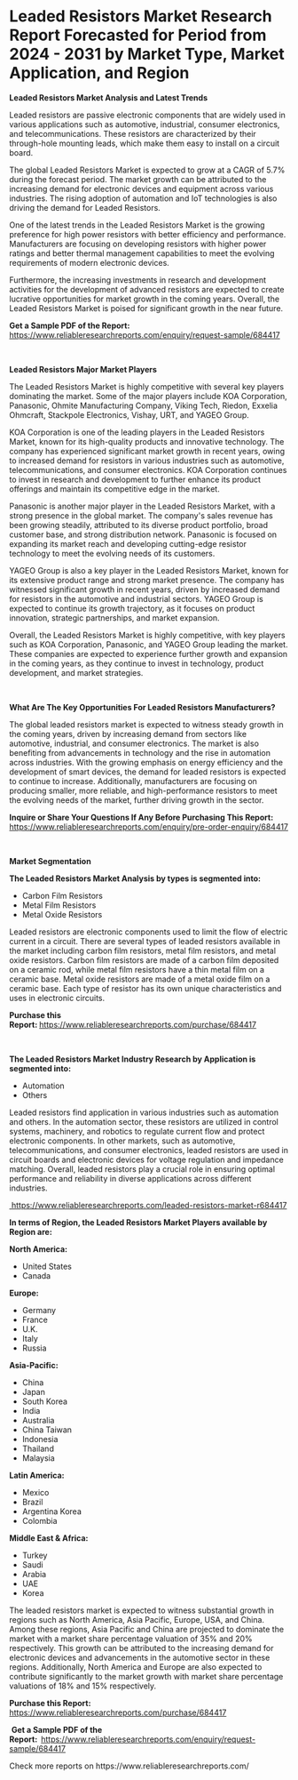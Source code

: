 <p><h1>Leaded Resistors Market Research Report Forecasted for Period from 2024 -  2031 by Market Type, Market Application, and Region</h1></p><p><strong>Leaded Resistors Market Analysis and Latest Trends</strong></p>
<p><p>Leaded resistors are passive electronic components that are widely used in various applications such as automotive, industrial, consumer electronics, and telecommunications. These resistors are characterized by their through-hole mounting leads, which make them easy to install on a circuit board.</p><p>The global Leaded Resistors Market is expected to grow at a CAGR of 5.7% during the forecast period. The market growth can be attributed to the increasing demand for electronic devices and equipment across various industries. The rising adoption of automation and IoT technologies is also driving the demand for Leaded Resistors.</p><p>One of the latest trends in the Leaded Resistors Market is the growing preference for high power resistors with better efficiency and performance. Manufacturers are focusing on developing resistors with higher power ratings and better thermal management capabilities to meet the evolving requirements of modern electronic devices.</p><p>Furthermore, the increasing investments in research and development activities for the development of advanced resistors are expected to create lucrative opportunities for market growth in the coming years. Overall, the Leaded Resistors Market is poised for significant growth in the near future.</p></p>
<p><strong>Get a Sample PDF of the Report:&nbsp;</strong> <a href="https://www.reliableresearchreports.com/enquiry/request-sample/684417">https://www.reliableresearchreports.com/enquiry/request-sample/684417</a></p>
<p>&nbsp;</p>
<p><strong>Leaded Resistors Major Market Players</strong></p>
<p><p>The Leaded Resistors Market is highly competitive with several key players dominating the market. Some of the major players include KOA Corporation, Panasonic, Ohmite Manufacturing Company, Viking Tech, Riedon, Exxelia Ohmcraft, Stackpole Electronics, Vishay, URT, and YAGEO Group.</p><p>KOA Corporation is one of the leading players in the Leaded Resistors Market, known for its high-quality products and innovative technology. The company has experienced significant market growth in recent years, owing to increased demand for resistors in various industries such as automotive, telecommunications, and consumer electronics. KOA Corporation continues to invest in research and development to further enhance its product offerings and maintain its competitive edge in the market.</p><p>Panasonic is another major player in the Leaded Resistors Market, with a strong presence in the global market. The company's sales revenue has been growing steadily, attributed to its diverse product portfolio, broad customer base, and strong distribution network. Panasonic is focused on expanding its market reach and developing cutting-edge resistor technology to meet the evolving needs of its customers.</p><p>YAGEO Group is also a key player in the Leaded Resistors Market, known for its extensive product range and strong market presence. The company has witnessed significant growth in recent years, driven by increased demand for resistors in the automotive and industrial sectors. YAGEO Group is expected to continue its growth trajectory, as it focuses on product innovation, strategic partnerships, and market expansion.</p><p>Overall, the Leaded Resistors Market is highly competitive, with key players such as KOA Corporation, Panasonic, and YAGEO Group leading the market. These companies are expected to experience further growth and expansion in the coming years, as they continue to invest in technology, product development, and market strategies.</p></p>
<p>&nbsp;</p>
<p><strong>What Are The Key Opportunities For Leaded Resistors Manufacturers?</strong></p>
<p><p>The global leaded resistors market is expected to witness steady growth in the coming years, driven by increasing demand from sectors like automotive, industrial, and consumer electronics. The market is also benefiting from advancements in technology and the rise in automation across industries. With the growing emphasis on energy efficiency and the development of smart devices, the demand for leaded resistors is expected to continue to increase. Additionally, manufacturers are focusing on producing smaller, more reliable, and high-performance resistors to meet the evolving needs of the market, further driving growth in the sector.</p></p>
<p><strong>Inquire or Share Your Questions If Any Before Purchasing This Report:</strong> <a href="https://www.reliableresearchreports.com/enquiry/pre-order-enquiry/684417">https://www.reliableresearchreports.com/enquiry/pre-order-enquiry/684417</a></p>
<p>&nbsp;</p>
<p><strong>Market Segmentation</strong></p>
<p><strong>The Leaded Resistors Market Analysis by types is segmented into:</strong></p>
<p><ul><li>Carbon Film Resistors</li><li>Metal Film Resistors</li><li>Metal Oxide Resistors</li></ul></p>
<p><p>Leaded resistors are electronic components used to limit the flow of electric current in a circuit. There are several types of leaded resistors available in the market including carbon film resistors, metal film resistors, and metal oxide resistors. Carbon film resistors are made of a carbon film deposited on a ceramic rod, while metal film resistors have a thin metal film on a ceramic base. Metal oxide resistors are made of a metal oxide film on a ceramic base. Each type of resistor has its own unique characteristics and uses in electronic circuits.</p></p>
<p><strong>Purchase this Report:&nbsp;</strong><a href="https://www.reliableresearchreports.com/purchase/684417">https://www.reliableresearchreports.com/purchase/684417</a></p>
<p>&nbsp;</p>
<p><strong>The Leaded Resistors Market Industry Research by Application is segmented into:</strong></p>
<p><ul><li>Automation</li><li>Others</li></ul></p>
<p><p>Leaded resistors find application in various industries such as automation and others. In the automation sector, these resistors are utilized in control systems, machinery, and robotics to regulate current flow and protect electronic components. In other markets, such as automotive, telecommunications, and consumer electronics, leaded resistors are used in circuit boards and electronic devices for voltage regulation and impedance matching. Overall, leaded resistors play a crucial role in ensuring optimal performance and reliability in diverse applications across different industries.</p></p>
<p><a href="https://www.reliableresearchreports.com/leaded-resistors-market-r684417">&nbsp;https://www.reliableresearchreports.com/leaded-resistors-market-r684417</a></p>
<p><strong>In terms of Region, the Leaded Resistors Market Players available by Region are:</strong></p>
<p>
    <p> <strong> North America: </strong>
        <ul>
            <li>United States</li>
            <li>Canada</li>
        </ul>
        </p> 
    <p> <strong> Europe: </strong>
        <ul>
            <li>Germany</li>
            <li>France</li>
            <li>U.K.</li>
            <li>Italy</li>
            <li>Russia</li>
        </ul>
        </p> 
    <p> <strong> Asia-Pacific: </strong>
        <ul>
            <li>China</li>
            <li>Japan</li>
            <li>South Korea</li>
            <li>India</li>
            <li>Australia</li>
            <li>China Taiwan</li>
            <li>Indonesia</li>
            <li>Thailand</li>
            <li>Malaysia</li>
        </ul>
        </p> 
    <p> <strong> Latin America: </strong>
        <ul>
            <li>Mexico</li>
            <li>Brazil</li>
            <li>Argentina Korea</li>
            <li>Colombia</li>
        </ul>
        </p> 
    <p> <strong> Middle East & Africa: </strong>
        <ul>
            <li>Turkey</li>
            <li>Saudi</li>
            <li>Arabia</li>
            <li>UAE</li>
            <li>Korea</li>
        </ul>
    </p>
    </p>
<p><p>The leaded resistors market is expected to witness substantial growth in regions such as North America, Asia Pacific, Europe, USA, and China. Among these regions, Asia Pacific and China are projected to dominate the market with a market share percentage valuation of 35% and 20% respectively. This growth can be attributed to the increasing demand for electronic devices and advancements in the automotive sector in these regions. Additionally, North America and Europe are also expected to contribute significantly to the market growth with market share percentage valuations of 18% and 15% respectively.</p></p>
<p><strong>Purchase this Report: </strong><a href="https://www.reliableresearchreports.com/purchase/684417">https://www.reliableresearchreports.com/purchase/684417</a></p>
<p>&nbsp;<strong>Get a Sample PDF of the Report:&nbsp;&nbsp;</strong><a href="https://www.reliableresearchreports.com/enquiry/request-sample/684417">https://www.reliableresearchreports.com/enquiry/request-sample/684417</a></p>
<p><strong></strong></p>
<p>Check more reports on https://www.reliableresearchreports.com/</p>